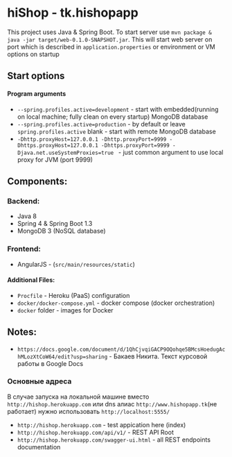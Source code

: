 # hiShop - tk.hishopapp

This project uses Java & Spring Boot.
To start server use `mvn package & java -jar target/web-0.1.0-SNAPSHOT.jar`. 
This will start web server on port which is described in `application.properties` or environment or VM options on startup

## Start options

#### Program arguments

 - `--spring.profiles.active=development` - start with embedded(running on local machine; fully clean on every startup) MongoDB database
 - `--spring.profiles.active=production` - by default or leave `spring.profiles.active` blank - start with remote MongoDB database
 - `-Dhttp.proxyHost=127.0.0.1
 -Dhttp.proxyPort=9999
 -Dhttps.proxyHost=127.0.0.1
 -Dhttps.proxyPort=9999
 -Djava.net.useSystemProxies=true
` - just common argument to use local proxy for JVM (port 9999)

## Components:

### Backend:
 - Java 8
 - Spring 4 & Spring Boot 1.3
 - MongoDB 3 (NoSQL database)

### Frontend:
 - AngularJS - (`src/main/resources/static`)

#### Additional Files:
 - `Procfile` - Heroku (PaaS) configuration 
 - `docker/docker-compose.yml` - docker compose (docker orchestration)
 - `docker` folder - images for Docker

## Notes:

 - `https://docs.google.com/document/d/1QhCjvqiGACP9OQohqe5BMcsHoedugAchMLozXtCoW64/edit?usp=sharing` - Бакаев Никита. Текст курсовой работы в Google Docs

### Основные адреса
В случае запуска на локальной машине вместо `http://hishop.herokuapp.com` или dns алиас `http://www.hishopapp.tk`(не работает) нужно использовать `http://localhost:5555/`

 - `http://hishop.herokuapp.com` - test appication here (index)
 - `http://hishop.herokuapp.com/api/v1/` - REST API Root
 - `http://hishop.herokuapp.com/swagger-ui.html` - all REST endpoints documentation
